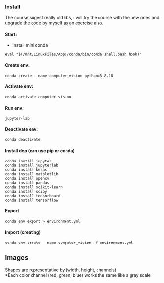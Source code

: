 ### Install

The course sugest really old libs, i will try the course with the new ones and upgrade the code by myself as an exercise also.

#### Start: 
- Install mini conda   
```
eval "$(/mnt/LinuxFiles/Apps/conda/bin/conda shell.bash hook)"
```

#### Create env:
```
conda create --name computer_vision python=3.8.18
```

#### Activate env:
```
conda activate computer_vision
```

#### Run env:
```
jupyter-lab
```

#### Deactivate env:
```
conda deactivate
```

#### Install dep (can use pip or conda)
```
conda install jupyter
conda install jupyterlab
conda install keras
conda install matplotlib
conda install opencv
conda install pandas
conda install scikit-learn
conda install scipy
conda install tensorboard
conda install tensorflow
```

#### Export
```
conda env export > environment.yml
```

#### Import (creating)
```
conda env create --name computer_vision -f environment.yml
```

## Images

Shapes are representative by (width, height, channels)  
*Each color channel (red, green, blue) works the same like a gray scale  
